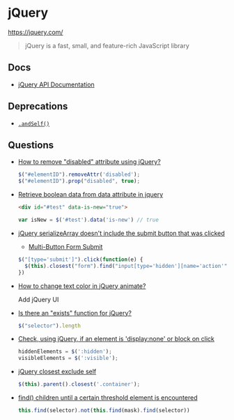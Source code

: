 # jQuery

<https://jquery.com/>

> jQuery is a fast, small, and feature-rich JavaScript library


## Docs

* [jQuery API Documentation](https://api.jquery.com/)

## Deprecations

* [`.andSelf()`](https://api.jquery.com/andself/)

## Questions

* [How to remove "disabled" attribute using jQuery?](https://stackoverflow.com/q/13626517/1366033)

  ```js
  $("#elementID").removeAttr('disabled');
  $("#elementID").prop("disabled", true);
  ```

* [Retrieve boolean data from data attribute in jquery](https://stackoverflow.com/q/9921076/1366033)

  ```html
  <div id="#test" data-is-new="true">
  ```

  ```js
  var isNew = $('#test').data('is-new') // true
  ```

* [jQuery serializeArray doesn't include the submit button that was clicked](https://stackoverflow.com/questions/4007942/jquery-serializearray-doesnt-include-the-submit-button-that-was-clicked)

  * [Multi-Button Form Submit](https://codepen.io/KyleMit/pen/KKQEKqV)

  ```js
  $("[type='submit']").click(function(e) {
    $(this).closest("form").find("input[type='hidden'][name='action'").val(this.value)
  })
  ```

* [How to change text color in jQuery animate?](https://stackoverflow.com/q/16871967/1366033)

  Add jQuery UI

* [Is there an "exists" function for jQuery?](https://stackoverflow.com/q/31044/1366033)

  ```js
  $("selector").length
  ```

* [Check, using jQuery, if an element is 'display:none' or block on click](https://stackoverflow.com/q/15924751/1366033)

  ```js
  hiddenElements = $(':hidden');
  visibleElements = $(':visible');
  ```

* [jQuery closest exclude self](https://stackoverflow.com/q/15628889/1366033)

  ```js
  $(this).parent().closest('.container');
  ```

* [find() children until a certain threshold element is encountered](https://stackoverflow.com/q/13305514/1366033)

  ```js
  this.find(selector).not(this.find(mask).find(selector))
  ```

  